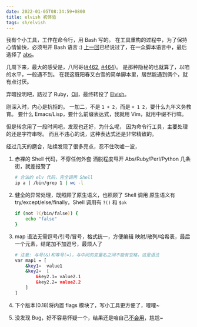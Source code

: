 ```yaml
---
date: 2022-01-05T08:34:59+0800
title: elvish 初体验
tags: sh/elvish
---
```


我有个小工具，工作在命令行，用 Bash 写的。
在工具重构的过程中，为了保持心情愉快，必须甩开 Bash 语言 :)
[上一回][prev]已经说过了，在一众脚本语言中，最后选择了 [abs][abs]。

几周下来，最大的感受是，八阿哥([#462][462], [#464][464])。
是那种隐秘的也就算了，以咱的水平，一般遇不到。
在我这既阳春又白雪的简单脚本里，居然能遇到俩个，就有点讨厌。

弃暗投明吧，路过了 Ruby，[Oil][oil]，最终转投了 [Elvish][elv]。

刚深入时，内心是抗拒的。
一加二，不是 `1 + 2`，而是 `+ 1 2`，要什么九年义务教育。
要什么 Emacs/Lisp，要什么前缀表达式，我就用 Vim，就用中缀不行嘛。

但是转念用了一段时间吧，发现也还好，为什么呢，
因为命令行工具，主要处理的还是字符串呀。
而且不违心的说，这种表达式还是非常精致的。

经过几天的磨合，陆续发现了很多亮点，忍不住吹嘘一波，

 1. 赤裸的 Shell 代码，不穿任何外套
    洒脱程度甩开 Abs/Ruby/Perl/Python 几条街，就差报警了

    ```sh
    # 合法的 elv 代码，完全调用 Shell
    ip a | /bin/grep 1 | wc -l
    ```

 2. 健全的异常处理，既照顾了原生语义，也照顾了 Shell 调用
    原生语义有 try/except/else/finally，Shell 调用有 `?()` 和 `$ok`

    ```sh
    if (not ?(/bin/false)) {
        echo "false"
    }
    ```

 3. map 语法无需逗号/引号/冒号，格式统一，方便编辑
    映射/散列/哈希表，最后一个元素，结尾加不加逗号，最烦人了

    ```sh
    # 注意: 与号(&)和等号(=)，与中间的变量名之间不能有空格，这是语法
    var map1 = [
        &key1=  value1
        &key2=  [
            &key2.1= value2.1
            &key2.2= value2.2
        ]
    ]
    ```

  4. 下个版本(0.18)将内置 flags 模块了，写小工具更方便了，嚯嚯~
  5. 没发现 Bug，好不容易怀疑一个，结果还是咱自己[不会用][use]，尴尬~

[prev]: https://du1ab.org/2021/%E8%84%9A%E6%9C%AC%E8%AF%AD%E8%A8%80%E4%B8%A4%E6%97%A5%E6%B8%B8/
[elv]: https://elv.sh/
[abs]: https://www.abs-lang.org/
[462]: https://github.com/abs-lang/abs/issues/462
[464]: https://github.com/abs-lang/abs/issues/464
[oil]: https://www.oilshell.org/
[use]: https://github.com/elves/elvish/issues/1467
